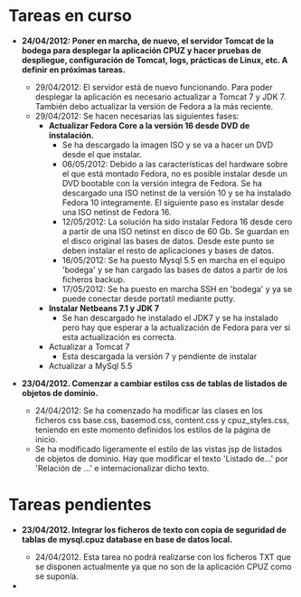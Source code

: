 # Tareas en curso #

  * **24/04/2012: Poner en marcha, de nuevo, el servidor Tomcat de la bodega para desplegar la aplicación CPUZ y hacer pruebas de despliegue, configuración de Tomcat, logs, prácticas de Linux, etc. A definir en próximas tareas.**
    * 29/04/2012: El servidor está de nuevo funcionando. Para poder desplegar la aplicación es necesario actualizar a Tomcat 7 y JDK 7. También debo actualizar la versión de Fedora a la más reciente.
    * 29/04/2012: Se hacen necesarias las siguientes fases:
      * **Actualizar Fedora Core a la versión 16 desde DVD de instalación.**
        * Se ha descargado la imagen ISO y se va a hacer un DVD desde el que instalar.
        * 06/05/2012: Debido a las características del hardware sobre el que está montado Fedora, no es posible instalar desde un DVD bootable con la versión integra de Fedora. Se ha descargado una ISO netinst de la versión 10 y se ha instalado Fedora 10 integramente. El siguiente paso es instalar desde una ISO netinst de Fedora 16.
        * 12/05/2012: La solución ha sido instalar Fedora 16 desde cero a partir de una ISO netinst en disco de 60 Gb. Se guardan en el disco original las bases de datos. Desde este punto se deben instalar el resto de aplicaciones y bases de datos.
        * 16/05/2012: Se ha puesto Mysql 5.5 en marcha en el equipo 'bodega' y se han cargado las bases de datos a partir de los ficheros backup.
        * 17/05/2012: Se ha puesto en marcha SSH en 'bodega' y ya se puede conectar desde portatil mediante putty.
      * **Instalar Netbeans 7.1 y JDK 7**
        * Se han descargado he instalado el JDK7 y se ha instalado pero hay que esperar a la actualización de Fedora para ver si esta actualización es correcta.
      * Actualizar a Tomcat 7
        * Esta descargada la versión 7 y pendiente de instalar
      * Actualizar a MySql 5.5

  * **23/04/2012. Comenzar a cambiar estilos css de tablas de listados de objetos de dominio.**
    * 24/04/2012: Se ha comenzado ha modificar las clases en los ficheros css base.css, basemod.css, content.css y cpuz\_styles.css, teniendo en este momento definidos los estilos de la página de inicio.
    * Se ha modificado ligeramente el estilo de las vistas jsp de listados de objetos de dominio. Hay que modificar el texto 'Listado de...' por 'Relación de ...' e internacionalizar dicho texto.

# Tareas pendientes #

  * **23/04/2012. Integrar los ficheros de texto con copia de seguridad de tablas de mysql.cpuz database en base de datos local.**
    * 24/04/2012. Esta tarea no podrá realizarse con los ficheros TXT que se disponen actualmente ya que no son de la aplicación CPUZ como se suponía.


  * 